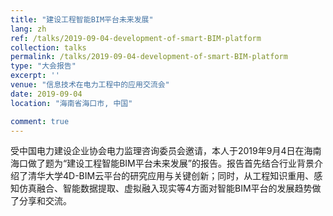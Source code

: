 ```yaml
---
title: "建设工程智能BIM平台未来发展"
lang: zh
ref: /talks/2019-09-04-development-of-smart-BIM-platform
collection: talks
permalink: /talks/2019-09-04-development-of-smart-BIM-platform
type: "大会报告"
excerpt: ''
venue: "信息技术在电力工程中的应用交流会"
date: 2019-09-04
location: "海南省海口市, 中国"

comment: true
---
```


受中国电力建设企业协会电力监理咨询委员会邀请，本人于2019年9月4日在海南海口做了题为“建设工程智能BIM平台未来发展”的报告。报告首先结合行业背景介绍了清华大学4D-BIM云平台的研究应用与关键创新；同时，从工程知识重用、感知仿真融合、智能数据提取、虚拟融入现实等4方面对智能BIM平台的发展趋势做了分享和交流。